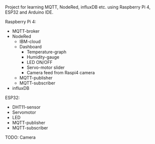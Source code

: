 Project for learning MQTT, NodeRed, influxDB etc. using Raspberry Pi 4, ESP32 and Arduino IDE.

Raspberry Pi 4:
- MQTT-broker
- NodeRed
  - IBM-cloud
  - Dashboard
    - Temperature-graph
    - Humidity-gauge
    - LED ON/OFF
    - Servo-motor slider
    - Camera feed from Raspi4 camera    
  - MQTT-publisher
  - MQTT-subscriber
- influxDB

ESP32:
- DHT11-sensor
- Servomotor
- LED
- MQTT-publisher
- MQTT-subscriber

TODO:
Camera
